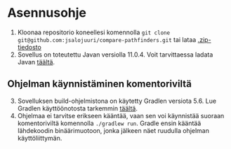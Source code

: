 # Asennusohje

1. Kloonaa repositorio koneellesi komennolla ``git clone git@github.com:jsalojuuri/compare-pathfinders.git`` tai lataa [.zip-tiedosto](https://github.com/jsalojuuri/compare-pathfinders/archive/master.zip)
2. Sovellus on toteutettu Javan versiolla 11.0.4. Voit tarvittaessa ladata Javan [täältä](https://www.java.com/en/download/).

## Ohjelman käynnistäminen komentoriviltä

3. Sovelluksen build-ohjelmistona on käytetty Gradlen versiota 5.6. Lue Gradlen käyttöönotosta tarkemmin [täältä](https://gradle.org/install/).
4. Ohjelmaa ei tarvitse erikseen kääntää, vaan sen voi käynnistää suoraan komentoriviltä komennolla ``./gradlew run``. Gradle ensin kääntää lähdekoodin binäärimuotoon, jonka jälkeen näet ruudulla ohjelman käyttöliittymän.